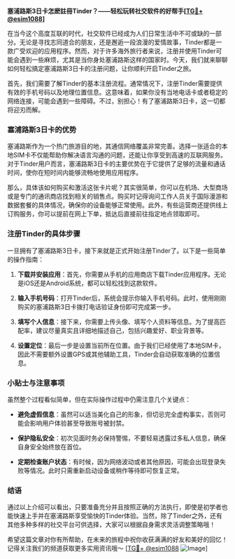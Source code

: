 **塞浦路斯3日卡怎麽註冊Tinder？——轻松玩转社交软件的好帮手[[TG💪+ @esim1088](https://t.me/s/esim1088)]**

在当今这个高度互联的时代，社交软件已经成为人们日常生活中不可或缺的一部分。无论是寻找志同道合的朋友，还是邂逅一段浪漫的爱情故事，Tinder都是一款广受欢迎的应用程序。然而，对于许多海外旅行者来说，注册并使用Tinder可能会遇到一些麻烦，尤其是当你身处塞浦路斯这样的国家时。今天，我们就来聊聊如何轻松搞定塞浦路斯3日卡的注册问题，让你顺利开启Tinder之旅。

首先，我们需要了解Tinder的基本注册流程。通常情况下，注册Tinder需要提供有效的手机号码以及地理位置信息。这意味着，如果你没有当地电话卡或者稳定的网络连接，可能会遇到一些障碍。不过，别担心！有了塞浦路斯3日卡，这一切都将迎刃而解。

### 塞浦路斯3日卡的优势

塞浦路斯作为一个热门旅游目的地，其通信网络覆盖非常完善。选择一张适合的本地SIM卡不仅能帮助你解决语言沟通的问题，还能让你享受到高速的互联网服务。对于Tinder用户而言，塞浦路斯3日卡的主要优势在于它提供了足够的流量和通话时间，使你在短时间内能够流畅地使用应用程序。

那么，具体该如何购买和激活这张卡片呢？其实很简单，你可以在机场、大型商场或是专门的通讯商店找到相关的销售点。购买时记得询问工作人员关于国际漫游和数据套餐的具体情况，确保你的设备能够正常使用。此外，有些运营商还提供线上订购服务，你可以提前在网上下单，抵达后直接前往指定地点领取即可。

### 注册Tinder的具体步骤

一旦拥有了塞浦路斯3日卡，接下来就是正式开始注册Tinder了。以下是一些简单的操作指南：

1. **下载并安装应用**：首先，你需要从手机的应用商店下载Tinder应用程序。无论是iOS还是Android系统，都可以轻松找到这款软件。
   
2. **输入手机号码**：打开Tinder后，系统会提示你输入手机号码。此时，使用刚刚购买的塞浦路斯3日卡拨打电话验证身份即可完成第一步。

3. **填写个人信息**：接下来，你需要上传头像、填写个人资料等信息。为了提高匹配率，建议尽量真实且详细地描述自己，包括兴趣爱好、职业背景等。

4. **设置定位**：最后一步是设置当前所在位置。由于我们已经使用了本地SIM卡，因此不需要额外设置GPS或其他辅助工具，Tinder会自动获取准确的位置信息。

### 小贴士与注意事项

虽然整个过程看似简单，但在实际操作过程中仍需注意几个关键点：

- **避免虚假信息**：虽然可以适当美化自己的形象，但切忌完全虚构事实，否则可能会影响用户体验甚至导致账号被封禁。
  
- **保护隐私安全**：初次见面时务必保持警惕，不要轻易透露过多私人信息，确保自身安全始终放在首位。

- **定期检查账户状态**：有时候，因为网络波动或者其他原因，可能会出现登录失败等情况。此时只需重新启动设备或稍作等待即可恢复正常。

### 结语

通过以上介绍可以看出，只要准备充分并且按照正确的方法执行，即使是初学者也能快速上手并在塞浦路斯享受愉快的Tinder体验。当然，除了Tinder之外，还有其他多种多样的社交平台可供选择，大家可以根据自身需求灵活调整策略哦！

希望这篇文章对你有所帮助，在未来的旅程中祝你收获满满的好友和美好的回忆！记得关注我们的频道获取更多实用资讯哦～ [[TG💪+ @esim1088](https://t.me/s/esim1088) ![Image](https://i.postimg.cc/4NQfJmqS/Snipaste-2025-05-13-00-14-12.png)]